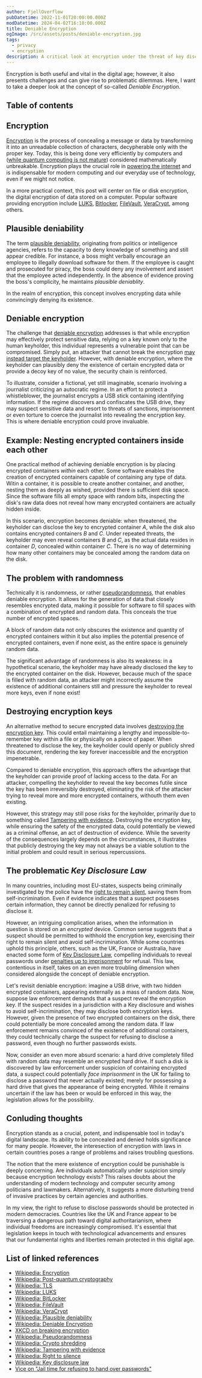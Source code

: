 ```yaml
---
author: FjellOverflow
pubDatetime: 2022-11-01T20:00:00.000Z
modDatetime: 2024-04-02T16:18:00.000Z
title: Deniable Encryption
ogImage: /src/assets/posts/deniable-encryption.jpg
tags:
  - privacy
  - encryption
description: A critical look at encryption under the threat of key disclosure law
---
```


Encryption is both useful and vital in the digital age; however, it also presents challenges and can give rise to problematic dilemmas. Here, I want to take a deeper look at the concept of so-called _Deniable Encryption_.

## Table of contents

## Encryption

[Encryption](https://en.wikipedia.org/wiki/Encryption) is the process of concealing a message or data by transforming it into an unreadable collection of characters, decypherable only with the proper key. Today, this is being done very efficiently by computers and ([while quantum computing is not mature](https://en.wikipedia.org/wiki/Post-quantum_cryptography)) considered mathematically unbreakable. Encryption plays the crucial role in [powering the internet](https://en.wikipedia.org/wiki/Transport_Layer_Security) and is indispensable for modern computing and our everyday use of technology, even if we might not notice.

In a more practical context, this post will center on file or disk encryption, the digital encryption of data stored on a computer. Popular software providing encryption include [LUKS](https://en.wikipedia.org/wiki/Linux_Unified_Key_Setup), [Bitlocker](https://en.wikipedia.org/wiki/BitLocker), [FileVault](https://en.wikipedia.org/wiki/FileVault), [VeraCrypt](https://en.wikipedia.org/wiki/VeraCrypt), among others.

## Plausible deniability

The term [plausible deniability](https://en.wikipedia.org/wiki/Plausible_deniability), originating from politics or intelligence agencies, refers to the capacity to deny knowledge of something and still appear credible. For instance, a boss might verbally encourage an employee to illegally download software for them. If the employee is caught and prosecuted for piracy, the boss could deny any involvement and assert that the employee acted independently. In the absence of evidence proving the boss's complicity, he maintains _plausible deniablity_.

In the realm of encryption, this concept involves encrypting data while convincingly denying its existence.

## Deniable encryption

The challenge that [deniable encryption](https://en.wikipedia.org/wiki/Deniable_encryption) addresses is that while encryption may effectively protect sensitive data, relying on a key known only to the human keyholder, this individual represents a vulnerable point that can be compromised. Simply put, an attacker that cannot break the encryption [may instead target the keyholder](https://xkcd.com/538/). However, with deniable encryption, where the keyholder can plausibly deny the existence of certain encrypted data or provide a decoy key of no value, the security chain is reinforced.

To illustrate, consider a fictional, yet still imaginable, scenario involving a journalist criticizing an autocratic regime. In an effort to protect a whistleblower, the journalist encrypts a USB stick containing identifying information. If the regime discovers and confiscates the USB drive, they may suspect sensitive data and resort to threats of sanctions, imprisonment or even torture to coerce the journalist into revealing the encryption key. This is where deniable encryption could prove invaluable.

## Example: Nesting encrypted containers inside each other

One practical method of achieving deniable encryption is by placing encrypted containers _within_ each other. Some software enables the creation of encrypted containers capable of containing any type of data. Witin a container, it is possible to create another container, and another, nesting them as deeply as wished, provided there is sufficient disk space. Since the software fills all empty space with random bits, inspecting the disk's raw data does not reveal how many encrypted containers are actually hidden inside.

In this scenario, encryption becomes deniable: when threatened, the keyholder can disclose the key to encrypted container _A_, while the disk also contains encrypted containers _B_ and _C_. Under repeated threats, the keyholder may even reveal containers _B_ and _C_, as the actual data resides in container _D_, concealed within container _C_. There is no way of determining how many other containers may be concealed among the random data on the disk.

## The problem with randomness

Technically it is randomness, or rather [pseudorandomness](https://en.wikipedia.org/wiki/Cryptographically_secure_pseudorandom_number_generator), that enables deniable encryption. It allows for the generation of data that closely resembles encrypted data, making it possible for software to fill spaces with a combination of encrypted and random data. This conceals the true number of encrypted spaces.

A block of random data not only obscures the existence and quantity of encrypted containers within it but also implies the potential presence of encrypted containers, even if none exist, as the entire space is genuinely random data.

The significant advantage of randomness is also its weakness: in a hypothetical scenario, the keyholder may have already disclosed the key to the encrypted container on the disk. However, because much of the space is filled with random data, an attacker might incorrectly assume the existence of additional containers still and pressure the keyholder to reveal more keys, even if none exist!

## Destroying encryption keys

An alternative method to secure encrypted data involves [destroying the encryption key](https://en.wikipedia.org/wiki/Crypto-shredding). This could entail maintaining a lengthy and impossible-to-remember key within a file or physically on a piece of paper. When threatened to disclose the key, the keyholder could openly or publicly shred this document, rendering the key forever inaccessible and the encryption impenetrable.

Compared to deniable encryption, this approach offers the advantage that the keyholder can provide proof of lacking access to the data. For an attacker, compelling the keyholder to reveal the key becomes futile since the key has been irreversibly destroyed, eliminating the risk of the attacker trying to reveal more and more encrypted containers, withouth them even existing.

However, this strategy may still pose risks for the keyholder, primarily due to something called [Tampering with evidence](https://en.wikipedia.org/wiki/Tampering_with_evidence). Destroying the encryption key, while ensuring the safety of the encrypted data, could potentially be viewed as a criminal offense, an act of destruction of evidence. While the severity of the consequences largely depends on the circumstances, it illustrates that publicly destroying the key may not always be a viable solution to the initial problem and could result in serious repercussions.

## The problematic _Key Disclosure Law_

In many countries, including most EU-states, suspects being criminally investigated by the police have the [right to remain silent](https://en.wikipedia.org/wiki/Right_to_silence#Worldwide), saving them from self-incrimination. Even if evidence indicates that a suspect posseses certain information, they cannot be directly penalized for refusing to disclose it.

However, an intriguing complication arises, when the information in question is stored on an _encrypted_ device. Common sense suggests that a suspect should be permitted to withhold the encryption key, exercising their right to remain silent and avoid self-incrimination. While some countries uphold this principle, others, such as the UK, France or Australia, have enacted some form of [Key Disclosure Law](https://en.wikipedia.org/wiki/Key_disclosure_law), compelling individuals to reveal passwords under [penalties up to imprisonment](https://www.vice.com/en/article/wnjgdq/how-refusing-to-hand-over-your-passwords-can-land-you-in-jail) for refusal. This law, contentious in itself, takes on an even more troubling dimension when considered alongside the concept of deniable encryption.

Let's revisit deniable encryption: imagine a USB drive, with two hidden encrypted containers, appearing externally as a mass of random data. Now, suppose law enforcement demands that a suspect reveal the encryption key. If the suspect resides in a jurisdiction with a Key disclosure and wishes to avoid self-incrimination, they may disclose both encryption keys. However, given the presence of two encrypted containers on the disk, there could potentially be more concealed among the random data. If law enforcement remains convinced of the existence of additional containers, they could technically charge the suspect for refusing to disclose a password, even though no further passwords exists.

Now, consider an even more absurd scenario: a hard drive completely filled with random data may resemble an encrypted hard drive. If such a disk is discovered by law enforcement under suspicion of containing encrypted data, a suspect could potentially _face imprisonment_ in the UK for failing to disclose a password that never actually existed; merely for possessing a hard drive that gives the appearance of being encrypted. While it remains uncertain if the law has been or would be enforced in this way, the legislation allows for the possibility.

## Conluding thoughts

Encryption stands as a crucial, potent, and indispensable tool in today's digital landscape. Its ability to be concealed and denied holds significance for many people. However, the interesection of encryption with laws in certain countries poses a range of problems and raises troubling questions.

The notion that the mere existence of encryption could be punishable is deeply concerning. Are individuals automatically under suspicion simply because encryption technology exists? This raises doubts about the understanding of modern technology and computer security among politicians and lawmakers. Alternatively, it suggests a more disturbing trend of invasive practices by certain agencies and authorities.

In my view, the right to refuse to disclose passwords should be protected in modern democracies. Countries like the UK and France appear to be traversing a dangerous path toward digital authoritarianism, where individual freedoms are increasingly compromised. It's essential that legislation keeps in touch with technological advancements and ensures that our fundamental rights and liberties remain protected in this digital age.

## List of linked references

- [Wikipedia: Encryption](https://en.wikipedia.org/wiki/Encryption)
- [Wikipedia: Post-quantum cryptography](https://en.wikipedia.org/wiki/Post-quantum_cryptography)
- [Wikipedia: TLS](https://en.wikipedia.org/wiki/Transport_Layer_Security)
- [Wikipedia: LUKS](https://en.wikipedia.org/wiki/Linux_Unified_Key_Setup)
- [Wikipedia: BitLocker](https://en.wikipedia.org/wiki/BitLocker)
- [Wikipedia: FileVault](https://en.wikipedia.org/wiki/FileVault)
- [Wikipedia: VeraCrypt](https://en.wikipedia.org/wiki/VeraCrypt)
- [Wikipedia: Plausible deniability](https://en.wikipedia.org/wiki/Plausible_deniability)
- [Wikipedia: Deniable Encryption](https://en.wikipedia.org/wiki/Deniable_encryption)
- [XKCD on breaking encryption ](https://xkcd.com/538/)
- [Wikipedia: Pseudorandomness](https://en.wikipedia.org/wiki/Cryptographically_secure_pseudorandom_number_generator)
- [Wikipedia: Crypto shredding](https://en.wikipedia.org/wiki/Crypto-shredding)
- [Wikipedia: Tampering with evidence](https://en.wikipedia.org/wiki/Tampering_with_evidence)
- [Wikipedia: Right to silence](https://en.wikipedia.org/wiki/Right_to_silence#Worldwide)
- [Wikipedia: Key disclosure law](https://en.wikipedia.org/wiki/Key_disclosure_law)
- [Vice on "Jail time for refusing to hand over passwords"](https://www.vice.com/en/article/wnjgdq/how-refusing-to-hand-over-your-passwords-can-land-you-in-jail)
